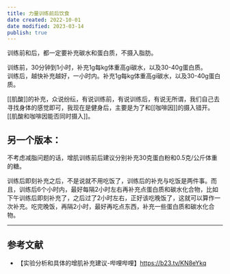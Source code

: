 ```yaml
---
title: 力量训练前后饮食
date created: 2022-10-01
date modified: 2023-03-14
publish: true
---
```


训练前和后，都一定要补充碳水和蛋白质，不摄入脂肪。

训练前，30分钟到1小时，补充1g每kg体重高gi碳水，以及30-40g蛋白质。  
训练后，越快补充越好，一小时内。补充1g每kg体重高gi碳水，以及30-40g蛋白质。

[[肌酸]]的补充，众说纷纭，有说训练前，有说训练后，有说无所谓，我们自己去寻找身体的感觉即可，我现在是健身后，主要是为了和[[咖啡因]]的摄入错开。[[肌酸和咖啡因能否同时摄入]]。

## 另一个版本：

不考虑减脂问题的话，增肌训练前后建议分别补充30克蛋白粉和0.5克/公斤体重的糖。

训练后即刻补充之后，不是说就不用吃饭了，训练后的补充与吃饭是两件事。而且，训练后6个小时内，最好每隔2小时左右再补充点蛋白质和碳水化合物，比如下午训练后即刻补充了，之后过了2小时左右，正好该吃晚饭了，这就可以算作一次补充。吃完晚饭，再隔2小时，最好再吃点东西，补充一些蛋白质和碳水化合物。

---

## 参考文献

- 【实验分析和具体的增肌补充建议-哔哩哔哩】https://b23.tv/KN8eYkq